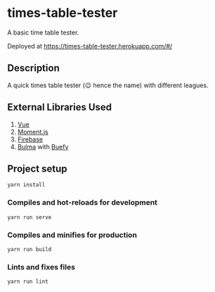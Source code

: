 # times-table-tester
A basic time table tester.

Deployed at https://times-table-tester.herokuapp.com/#/

## Description
A quick times table tester (😉 hence the name) with different leagues. 

## External Libraries Used
1. [Vue](https://vuejs.org)
2. [Moment.js](https://momentjs.com)
3. [Firebase](https://firebase.google.com)
4. [Bulma](https://bulma.io) with [Buefy](https://buefy.github.io)

## Project setup
```
yarn install
```

### Compiles and hot-reloads for development
```
yarn run serve
```

### Compiles and minifies for production
```
yarn run build
```

### Lints and fixes files
```
yarn run lint
```
